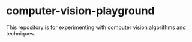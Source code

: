 # computer-vision-playground
This repository is for experimenting with computer vision algorithms and techniques.
